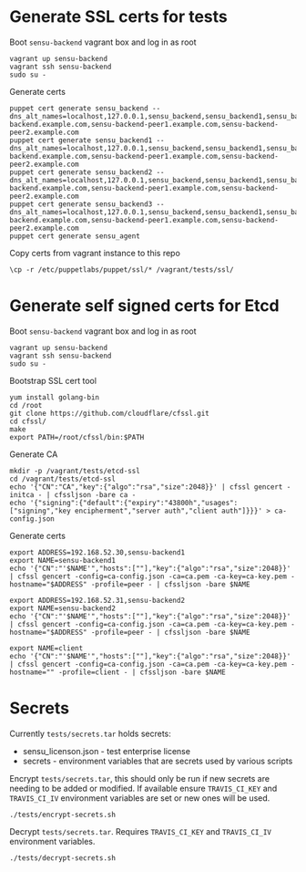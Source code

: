# Generate SSL certs for tests

Boot `sensu-backend` vagrant box and log in as root

```
vagrant up sensu-backend
vagrant ssh sensu-backend
sudo su -
```

Generate certs

```
puppet cert generate sensu_backend --dns_alt_names=localhost,127.0.0.1,sensu_backend,sensu_backend1,sensu_backend2,sensu_backend3,sensu-backend.example.com,sensu-backend-peer1.example.com,sensu-backend-peer2.example.com
puppet cert generate sensu_backend1 --dns_alt_names=localhost,127.0.0.1,sensu_backend,sensu_backend1,sensu_backend2,sensu_backend3,sensu-backend.example.com,sensu-backend-peer1.example.com,sensu-backend-peer2.example.com
puppet cert generate sensu_backend2 --dns_alt_names=localhost,127.0.0.1,sensu_backend,sensu_backend1,sensu_backend2,sensu_backend3,sensu-backend.example.com,sensu-backend-peer1.example.com,sensu-backend-peer2.example.com
puppet cert generate sensu_backend3 --dns_alt_names=localhost,127.0.0.1,sensu_backend,sensu_backend1,sensu_backend2,sensu_backend3,sensu-backend.example.com,sensu-backend-peer1.example.com,sensu-backend-peer2.example.com
puppet cert generate sensu_agent
```

Copy certs from vagrant instance to this repo

```
\cp -r /etc/puppetlabs/puppet/ssl/* /vagrant/tests/ssl/
```

# Generate self signed certs for Etcd

Boot `sensu-backend` vagrant box and log in as root

```
vagrant up sensu-backend
vagrant ssh sensu-backend
sudo su -
```

Bootstrap SSL cert tool

```
yum install golang-bin
cd /root
git clone https://github.com/cloudflare/cfssl.git
cd cfssl/
make
export PATH=/root/cfssl/bin:$PATH
```

Generate CA

```
mkdir -p /vagrant/tests/etcd-ssl
cd /vagrant/tests/etcd-ssl
echo '{"CN":"CA","key":{"algo":"rsa","size":2048}}' | cfssl gencert -initca - | cfssljson -bare ca -
echo '{"signing":{"default":{"expiry":"43800h","usages":["signing","key encipherment","server auth","client auth"]}}}' > ca-config.json
```

Generate certs

```
export ADDRESS=192.168.52.30,sensu-backend1
export NAME=sensu-backend1
echo '{"CN":"'$NAME'","hosts":[""],"key":{"algo":"rsa","size":2048}}' | cfssl gencert -config=ca-config.json -ca=ca.pem -ca-key=ca-key.pem -hostname="$ADDRESS" -profile=peer - | cfssljson -bare $NAME

export ADDRESS=192.168.52.31,sensu-backend2
export NAME=sensu-backend2
echo '{"CN":"'$NAME'","hosts":[""],"key":{"algo":"rsa","size":2048}}' | cfssl gencert -config=ca-config.json -ca=ca.pem -ca-key=ca-key.pem -hostname="$ADDRESS" -profile=peer - | cfssljson -bare $NAME

export NAME=client
echo '{"CN":"'$NAME'","hosts":[""],"key":{"algo":"rsa","size":2048}}' | cfssl gencert -config=ca-config.json -ca=ca.pem -ca-key=ca-key.pem -hostname="" -profile=client - | cfssljson -bare $NAME
```

# Secrets

Currently `tests/secrets.tar` holds secrets:

* sensu_licenson.json - test enterprise license
* secrets - environment variables that are secrets used by various scripts

Encrypt `tests/secrets.tar`, this should only be run if new secrets are needing to be added or modified. If available ensure `TRAVIS_CI_KEY` and `TRAVIS_CI_IV` environment variables are set or new ones will be used.

```
./tests/encrypt-secrets.sh
```

Decrypt `tests/secrets.tar`. Requires `TRAVIS_CI_KEY` and `TRAVIS_CI_IV` environment variables.

```
./tests/decrypt-secrets.sh
```

